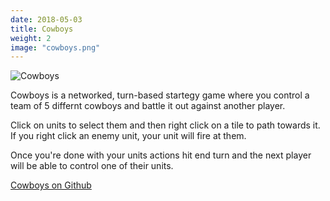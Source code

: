 ```yaml
---
date: 2018-05-03
title: Cowboys
weight: 2
image: "cowboys.png"
---
```


![Cowboys](../cowboys.png)

<!--more-->

Cowboys is a networked, turn-based startegy game where you control a team of 5 differnt cowboys and battle it out against another player. 

Click on units to select them and then right click on a tile to path towards it. If you right click an enemy unit, your unit will fire at them.

Once you're done with your units actions hit end turn and the next player will be able to control one of their units.

[Cowboys on Github](https://github.com/Zephilinox/Cowboys)